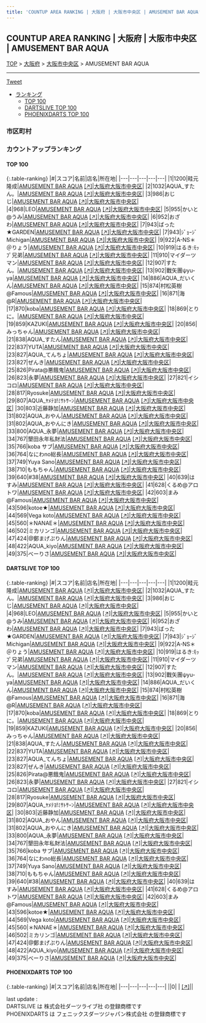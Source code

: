 ```yaml
---
title: 'COUNTUP AREA RANKING | 大阪府 | 大阪市中央区 | AMUSEMENT BAR AQUA'
---
```

## COUNTUP AREA RANKING | 大阪府 | 大阪市中央区 | AMUSEMENT BAR AQUA

[TOP](/darts/rank/) > [大阪府](/darts/rank/大阪府/) > [大阪市中央区](/darts/rank/大阪府/大阪市中央区/) > AMUSEMENT BAR AQUA

___

<a href="https://twitter.com/share?ref_src=twsrc%5Etfw" data-text="COUNTUP AREA RANKING | 大阪府大阪市中央区AMUSEMENT BAR AQUA" class="twitter-share-button" data-hashtags="DARTSLIVE,PHOENIXDARTS,darts,ダーツ" data-show-count="false">Tweet</a>

* [ランキング](#カウントアップランキング)
    * [TOP 100](#top-100)
    * [DARTSLIVE TOP 100](#dartslive-top-100)
    * [PHOENIXDARTS TOP 100](#phoenixdarts-top-100)

### 市区町村

<ul>

</ul>

### カウントアップランキング

#### TOP 100



{:.table-ranking}
|#|スコア|名前|店名|所在地|
|---|---|---|---|---|
|1|1200|<span class="rank-name-dl">畦元 隆成</span>|<a href="/darts/rank/shops/8e101e781b0bf7ee0d9b047a20a7ba1e.html">AMUSEMENT BAR AQUA</a> <a href="https://search.dartslive.com/jp/shop/8e101e781b0bf7ee0d9b047a20a7ba1e">[↗]</a>|<a href="/darts/rank/大阪府/大阪市中央区">大阪府大阪市中央区</a>|
|2|1032|<span class="rank-name-dl">AQUA_すたん。</span>|<a href="/darts/rank/shops/8e101e781b0bf7ee0d9b047a20a7ba1e.html">AMUSEMENT BAR AQUA</a> <a href="https://search.dartslive.com/jp/shop/8e101e781b0bf7ee0d9b047a20a7ba1e">[↗]</a>|<a href="/darts/rank/大阪府/大阪市中央区">大阪府大阪市中央区</a>|
|3|986|<span class="rank-name-dl">おじじ</span>|<a href="/darts/rank/shops/8e101e781b0bf7ee0d9b047a20a7ba1e.html">AMUSEMENT BAR AQUA</a> <a href="https://search.dartslive.com/jp/shop/8e101e781b0bf7ee0d9b047a20a7ba1e">[↗]</a>|<a href="/darts/rank/大阪府/大阪市中央区">大阪府大阪市中央区</a>|
|4|968|<span class="rank-name-dl">LEO</span>|<a href="/darts/rank/shops/8e101e781b0bf7ee0d9b047a20a7ba1e.html">AMUSEMENT BAR AQUA</a> <a href="https://search.dartslive.com/jp/shop/8e101e781b0bf7ee0d9b047a20a7ba1e">[↗]</a>|<a href="/darts/rank/大阪府/大阪市中央区">大阪府大阪市中央区</a>|
|5|955|<span class="rank-name-dl">かいと@うみ</span>|<a href="/darts/rank/shops/8e101e781b0bf7ee0d9b047a20a7ba1e.html">AMUSEMENT BAR AQUA</a> <a href="https://search.dartslive.com/jp/shop/8e101e781b0bf7ee0d9b047a20a7ba1e">[↗]</a>|<a href="/darts/rank/大阪府/大阪市中央区">大阪府大阪市中央区</a>|
|6|952|<span class="rank-name-dl">おざわ</span>|<a href="/darts/rank/shops/8e101e781b0bf7ee0d9b047a20a7ba1e.html">AMUSEMENT BAR AQUA</a> <a href="https://search.dartslive.com/jp/shop/8e101e781b0bf7ee0d9b047a20a7ba1e">[↗]</a>|<a href="/darts/rank/大阪府/大阪市中央区">大阪府大阪市中央区</a>|
|7|943|<span class="rank-name-dl">ばった★GARDEN</span>|<a href="/darts/rank/shops/8e101e781b0bf7ee0d9b047a20a7ba1e.html">AMUSEMENT BAR AQUA</a> <a href="https://search.dartslive.com/jp/shop/8e101e781b0bf7ee0d9b047a20a7ba1e">[↗]</a>|<a href="/darts/rank/大阪府/大阪市中央区">大阪府大阪市中央区</a>|
|7|943|<span class="rank-name-dl">ｼﾞｮｰｼﾞMichigan</span>|<a href="/darts/rank/shops/8e101e781b0bf7ee0d9b047a20a7ba1e.html">AMUSEMENT BAR AQUA</a> <a href="https://search.dartslive.com/jp/shop/8e101e781b0bf7ee0d9b047a20a7ba1e">[↗]</a>|<a href="/darts/rank/大阪府/大阪市中央区">大阪府大阪市中央区</a>|
|9|922|<span class="rank-name-dl">A-NS＊＠りょう</span>|<a href="/darts/rank/shops/8e101e781b0bf7ee0d9b047a20a7ba1e.html">AMUSEMENT BAR AQUA</a> <a href="https://search.dartslive.com/jp/shop/8e101e781b0bf7ee0d9b047a20a7ba1e">[↗]</a>|<a href="/darts/rank/大阪府/大阪市中央区">大阪府大阪市中央区</a>|
|10|919|<span class="rank-name-dl">はるき:ﾓｯﾌﾟ兄弟</span>|<a href="/darts/rank/shops/8e101e781b0bf7ee0d9b047a20a7ba1e.html">AMUSEMENT BAR AQUA</a> <a href="https://search.dartslive.com/jp/shop/8e101e781b0bf7ee0d9b047a20a7ba1e">[↗]</a>|<a href="/darts/rank/大阪府/大阪市中央区">大阪府大阪市中央区</a>|
|11|910|<span class="rank-name-dl">マイダーツマン</span>|<a href="/darts/rank/shops/8e101e781b0bf7ee0d9b047a20a7ba1e.html">AMUSEMENT BAR AQUA</a> <a href="https://search.dartslive.com/jp/shop/8e101e781b0bf7ee0d9b047a20a7ba1e">[↗]</a>|<a href="/darts/rank/大阪府/大阪市中央区">大阪府大阪市中央区</a>|
|12|907|<span class="rank-name-dl">すたん。</span>|<a href="/darts/rank/shops/8e101e781b0bf7ee0d9b047a20a7ba1e.html">AMUSEMENT BAR AQUA</a> <a href="https://search.dartslive.com/jp/shop/8e101e781b0bf7ee0d9b047a20a7ba1e">[↗]</a>|<a href="/darts/rank/大阪府/大阪市中央区">大阪府大阪市中央区</a>|
|13|902|<span class="rank-name-dl">戰矢團ψyu-ya</span>|<a href="/darts/rank/shops/8e101e781b0bf7ee0d9b047a20a7ba1e.html">AMUSEMENT BAR AQUA</a> <a href="https://search.dartslive.com/jp/shop/8e101e781b0bf7ee0d9b047a20a7ba1e">[↗]</a>|<a href="/darts/rank/大阪府/大阪市中央区">大阪府大阪市中央区</a>|
|14|886|<span class="rank-name-dl">AQUA_だいくん</span>|<a href="/darts/rank/shops/8e101e781b0bf7ee0d9b047a20a7ba1e.html">AMUSEMENT BAR AQUA</a> <a href="https://search.dartslive.com/jp/shop/8e101e781b0bf7ee0d9b047a20a7ba1e">[↗]</a>|<a href="/darts/rank/大阪府/大阪市中央区">大阪府大阪市中央区</a>|
|15|874|<span class="rank-name-dl">村松英樹@Famous</span>|<a href="/darts/rank/shops/8e101e781b0bf7ee0d9b047a20a7ba1e.html">AMUSEMENT BAR AQUA</a> <a href="https://search.dartslive.com/jp/shop/8e101e781b0bf7ee0d9b047a20a7ba1e">[↗]</a>|<a href="/darts/rank/大阪府/大阪市中央区">大阪府大阪市中央区</a>|
|16|871|<span class="rank-name-dl">海@R</span>|<a href="/darts/rank/shops/8e101e781b0bf7ee0d9b047a20a7ba1e.html">AMUSEMENT BAR AQUA</a> <a href="https://search.dartslive.com/jp/shop/8e101e781b0bf7ee0d9b047a20a7ba1e">[↗]</a>|<a href="/darts/rank/大阪府/大阪市中央区">大阪府大阪市中央区</a>|
|17|870|<span class="rank-name-dl">koba</span>|<a href="/darts/rank/shops/8e101e781b0bf7ee0d9b047a20a7ba1e.html">AMUSEMENT BAR AQUA</a> <a href="https://search.dartslive.com/jp/shop/8e101e781b0bf7ee0d9b047a20a7ba1e">[↗]</a>|<a href="/darts/rank/大阪府/大阪市中央区">大阪府大阪市中央区</a>|
|18|869|<span class="rank-name-dl">とりに。</span>|<a href="/darts/rank/shops/8e101e781b0bf7ee0d9b047a20a7ba1e.html">AMUSEMENT BAR AQUA</a> <a href="https://search.dartslive.com/jp/shop/8e101e781b0bf7ee0d9b047a20a7ba1e">[↗]</a>|<a href="/darts/rank/大阪府/大阪市中央区">大阪府大阪市中央区</a>|
|19|859|<span class="rank-name-dl">KAZUKI</span>|<a href="/darts/rank/shops/8e101e781b0bf7ee0d9b047a20a7ba1e.html">AMUSEMENT BAR AQUA</a> <a href="https://search.dartslive.com/jp/shop/8e101e781b0bf7ee0d9b047a20a7ba1e">[↗]</a>|<a href="/darts/rank/大阪府/大阪市中央区">大阪府大阪市中央区</a>|
|20|856|<span class="rank-name-dl">みっちゃん</span>|<a href="/darts/rank/shops/8e101e781b0bf7ee0d9b047a20a7ba1e.html">AMUSEMENT BAR AQUA</a> <a href="https://search.dartslive.com/jp/shop/8e101e781b0bf7ee0d9b047a20a7ba1e">[↗]</a>|<a href="/darts/rank/大阪府/大阪市中央区">大阪府大阪市中央区</a>|
|21|838|<span class="rank-name-dl">AQUA_すたん</span>|<a href="/darts/rank/shops/8e101e781b0bf7ee0d9b047a20a7ba1e.html">AMUSEMENT BAR AQUA</a> <a href="https://search.dartslive.com/jp/shop/8e101e781b0bf7ee0d9b047a20a7ba1e">[↗]</a>|<a href="/darts/rank/大阪府/大阪市中央区">大阪府大阪市中央区</a>|
|22|837|<span class="rank-name-dl">YUTA</span>|<a href="/darts/rank/shops/8e101e781b0bf7ee0d9b047a20a7ba1e.html">AMUSEMENT BAR AQUA</a> <a href="https://search.dartslive.com/jp/shop/8e101e781b0bf7ee0d9b047a20a7ba1e">[↗]</a>|<a href="/darts/rank/大阪府/大阪市中央区">大阪府大阪市中央区</a>|
|23|827|<span class="rank-name-dl">AQUA_てんちょ</span>|<a href="/darts/rank/shops/8e101e781b0bf7ee0d9b047a20a7ba1e.html">AMUSEMENT BAR AQUA</a> <a href="https://search.dartslive.com/jp/shop/8e101e781b0bf7ee0d9b047a20a7ba1e">[↗]</a>|<a href="/darts/rank/大阪府/大阪市中央区">大阪府大阪市中央区</a>|
|23|827|<span class="rank-name-dl">ぜんき</span>|<a href="/darts/rank/shops/8e101e781b0bf7ee0d9b047a20a7ba1e.html">AMUSEMENT BAR AQUA</a> <a href="https://search.dartslive.com/jp/shop/8e101e781b0bf7ee0d9b047a20a7ba1e">[↗]</a>|<a href="/darts/rank/大阪府/大阪市中央区">大阪府大阪市中央区</a>|
|25|826|<span class="rank-name-dl">Pirata@悪餓鬼</span>|<a href="/darts/rank/shops/8e101e781b0bf7ee0d9b047a20a7ba1e.html">AMUSEMENT BAR AQUA</a> <a href="https://search.dartslive.com/jp/shop/8e101e781b0bf7ee0d9b047a20a7ba1e">[↗]</a>|<a href="/darts/rank/大阪府/大阪市中央区">大阪府大阪市中央区</a>|
|26|823|<span class="rank-name-dl">永夢</span>|<a href="/darts/rank/shops/8e101e781b0bf7ee0d9b047a20a7ba1e.html">AMUSEMENT BAR AQUA</a> <a href="https://search.dartslive.com/jp/shop/8e101e781b0bf7ee0d9b047a20a7ba1e">[↗]</a>|<a href="/darts/rank/大阪府/大阪市中央区">大阪府大阪市中央区</a>|
|27|821|<span class="rank-name-dl">イシコロ</span>|<a href="/darts/rank/shops/8e101e781b0bf7ee0d9b047a20a7ba1e.html">AMUSEMENT BAR AQUA</a> <a href="https://search.dartslive.com/jp/shop/8e101e781b0bf7ee0d9b047a20a7ba1e">[↗]</a>|<a href="/darts/rank/大阪府/大阪市中央区">大阪府大阪市中央区</a>|
|28|817|<span class="rank-name-dl">Ryosuke</span>|<a href="/darts/rank/shops/8e101e781b0bf7ee0d9b047a20a7ba1e.html">AMUSEMENT BAR AQUA</a> <a href="https://search.dartslive.com/jp/shop/8e101e781b0bf7ee0d9b047a20a7ba1e">[↗]</a>|<a href="/darts/rank/大阪府/大阪市中央区">大阪府大阪市中央区</a>|
|29|807|<span class="rank-name-dl">AQUA_ﾔﾒﾃﾖ!ﾐｻﾄｻｰﾝ</span>|<a href="/darts/rank/shops/8e101e781b0bf7ee0d9b047a20a7ba1e.html">AMUSEMENT BAR AQUA</a> <a href="https://search.dartslive.com/jp/shop/8e101e781b0bf7ee0d9b047a20a7ba1e">[↗]</a>|<a href="/darts/rank/大阪府/大阪市中央区">大阪府大阪市中央区</a>|
|30|803|<span class="rank-name-dl">近藤静加</span>|<a href="/darts/rank/shops/8e101e781b0bf7ee0d9b047a20a7ba1e.html">AMUSEMENT BAR AQUA</a> <a href="https://search.dartslive.com/jp/shop/8e101e781b0bf7ee0d9b047a20a7ba1e">[↗]</a>|<a href="/darts/rank/大阪府/大阪市中央区">大阪府大阪市中央区</a>|
|31|802|<span class="rank-name-dl">AQUA_おやん</span>|<a href="/darts/rank/shops/8e101e781b0bf7ee0d9b047a20a7ba1e.html">AMUSEMENT BAR AQUA</a> <a href="https://search.dartslive.com/jp/shop/8e101e781b0bf7ee0d9b047a20a7ba1e">[↗]</a>|<a href="/darts/rank/大阪府/大阪市中央区">大阪府大阪市中央区</a>|
|31|802|<span class="rank-name-dl">AQUA_おやんにき</span>|<a href="/darts/rank/shops/8e101e781b0bf7ee0d9b047a20a7ba1e.html">AMUSEMENT BAR AQUA</a> <a href="https://search.dartslive.com/jp/shop/8e101e781b0bf7ee0d9b047a20a7ba1e">[↗]</a>|<a href="/darts/rank/大阪府/大阪市中央区">大阪府大阪市中央区</a>|
|33|800|<span class="rank-name-dl">AQUA_永夢</span>|<a href="/darts/rank/shops/8e101e781b0bf7ee0d9b047a20a7ba1e.html">AMUSEMENT BAR AQUA</a> <a href="https://search.dartslive.com/jp/shop/8e101e781b0bf7ee0d9b047a20a7ba1e">[↗]</a>|<a href="/darts/rank/大阪府/大阪市中央区">大阪府大阪市中央区</a>|
|34|767|<span class="rank-name-dl">墾田永年私財法</span>|<a href="/darts/rank/shops/8e101e781b0bf7ee0d9b047a20a7ba1e.html">AMUSEMENT BAR AQUA</a> <a href="https://search.dartslive.com/jp/shop/8e101e781b0bf7ee0d9b047a20a7ba1e">[↗]</a>|<a href="/darts/rank/大阪府/大阪市中央区">大阪府大阪市中央区</a>|
|35|766|<span class="rank-name-dl">koba サブ</span>|<a href="/darts/rank/shops/8e101e781b0bf7ee0d9b047a20a7ba1e.html">AMUSEMENT BAR AQUA</a> <a href="https://search.dartslive.com/jp/shop/8e101e781b0bf7ee0d9b047a20a7ba1e">[↗]</a>|<a href="/darts/rank/大阪府/大阪市中央区">大阪府大阪市中央区</a>|
|36|764|<span class="rank-name-dl">なにわno総長</span>|<a href="/darts/rank/shops/8e101e781b0bf7ee0d9b047a20a7ba1e.html">AMUSEMENT BAR AQUA</a> <a href="https://search.dartslive.com/jp/shop/8e101e781b0bf7ee0d9b047a20a7ba1e">[↗]</a>|<a href="/darts/rank/大阪府/大阪市中央区">大阪府大阪市中央区</a>|
|37|749|<span class="rank-name-dl">Yuya Sano</span>|<a href="/darts/rank/shops/8e101e781b0bf7ee0d9b047a20a7ba1e.html">AMUSEMENT BAR AQUA</a> <a href="https://search.dartslive.com/jp/shop/8e101e781b0bf7ee0d9b047a20a7ba1e">[↗]</a>|<a href="/darts/rank/大阪府/大阪市中央区">大阪府大阪市中央区</a>|
|38|710|<span class="rank-name-dl">ももちゃん</span>|<a href="/darts/rank/shops/8e101e781b0bf7ee0d9b047a20a7ba1e.html">AMUSEMENT BAR AQUA</a> <a href="https://search.dartslive.com/jp/shop/8e101e781b0bf7ee0d9b047a20a7ba1e">[↗]</a>|<a href="/darts/rank/大阪府/大阪市中央区">大阪府大阪市中央区</a>|
|39|640|<span class="rank-name-dl">#38</span>|<a href="/darts/rank/shops/8e101e781b0bf7ee0d9b047a20a7ba1e.html">AMUSEMENT BAR AQUA</a> <a href="https://search.dartslive.com/jp/shop/8e101e781b0bf7ee0d9b047a20a7ba1e">[↗]</a>|<a href="/darts/rank/大阪府/大阪市中央区">大阪府大阪市中央区</a>|
|40|639|<span class="rank-name-dl">はすみ</span>|<a href="/darts/rank/shops/8e101e781b0bf7ee0d9b047a20a7ba1e.html">AMUSEMENT BAR AQUA</a> <a href="https://search.dartslive.com/jp/shop/8e101e781b0bf7ee0d9b047a20a7ba1e">[↗]</a>|<a href="/darts/rank/大阪府/大阪市中央区">大阪府大阪市中央区</a>|
|41|628|<span class="rank-name-dl">くるめ@アロトワ</span>|<a href="/darts/rank/shops/8e101e781b0bf7ee0d9b047a20a7ba1e.html">AMUSEMENT BAR AQUA</a> <a href="https://search.dartslive.com/jp/shop/8e101e781b0bf7ee0d9b047a20a7ba1e">[↗]</a>|<a href="/darts/rank/大阪府/大阪市中央区">大阪府大阪市中央区</a>|
|42|603|<span class="rank-name-dl">まみ@Famous</span>|<a href="/darts/rank/shops/8e101e781b0bf7ee0d9b047a20a7ba1e.html">AMUSEMENT BAR AQUA</a> <a href="https://search.dartslive.com/jp/shop/8e101e781b0bf7ee0d9b047a20a7ba1e">[↗]</a>|<a href="/darts/rank/大阪府/大阪市中央区">大阪府大阪市中央区</a>|
|43|596|<span class="rank-name-dl">kotoe★</span>|<a href="/darts/rank/shops/8e101e781b0bf7ee0d9b047a20a7ba1e.html">AMUSEMENT BAR AQUA</a> <a href="https://search.dartslive.com/jp/shop/8e101e781b0bf7ee0d9b047a20a7ba1e">[↗]</a>|<a href="/darts/rank/大阪府/大阪市中央区">大阪府大阪市中央区</a>|
|44|569|<span class="rank-name-dl">Vega koto</span>|<a href="/darts/rank/shops/8e101e781b0bf7ee0d9b047a20a7ba1e.html">AMUSEMENT BAR AQUA</a> <a href="https://search.dartslive.com/jp/shop/8e101e781b0bf7ee0d9b047a20a7ba1e">[↗]</a>|<a href="/darts/rank/大阪府/大阪市中央区">大阪府大阪市中央区</a>|
|45|560|<span class="rank-name-dl">＊NANAE＊</span>|<a href="/darts/rank/shops/8e101e781b0bf7ee0d9b047a20a7ba1e.html">AMUSEMENT BAR AQUA</a> <a href="https://search.dartslive.com/jp/shop/8e101e781b0bf7ee0d9b047a20a7ba1e">[↗]</a>|<a href="/darts/rank/大阪府/大阪市中央区">大阪府大阪市中央区</a>|
|46|502|<span class="rank-name-dl">ミカリンゴ</span>|<a href="/darts/rank/shops/8e101e781b0bf7ee0d9b047a20a7ba1e.html">AMUSEMENT BAR AQUA</a> <a href="https://search.dartslive.com/jp/shop/8e101e781b0bf7ee0d9b047a20a7ba1e">[↗]</a>|<a href="/darts/rank/大阪府/大阪市中央区">大阪府大阪市中央区</a>|
|47|424|<span class="rank-name-dl">@鄭まげぷりん</span>|<a href="/darts/rank/shops/8e101e781b0bf7ee0d9b047a20a7ba1e.html">AMUSEMENT BAR AQUA</a> <a href="https://search.dartslive.com/jp/shop/8e101e781b0bf7ee0d9b047a20a7ba1e">[↗]</a>|<a href="/darts/rank/大阪府/大阪市中央区">大阪府大阪市中央区</a>|
|48|422|<span class="rank-name-dl">AQUA_kiyo</span>|<a href="/darts/rank/shops/8e101e781b0bf7ee0d9b047a20a7ba1e.html">AMUSEMENT BAR AQUA</a> <a href="https://search.dartslive.com/jp/shop/8e101e781b0bf7ee0d9b047a20a7ba1e">[↗]</a>|<a href="/darts/rank/大阪府/大阪市中央区">大阪府大阪市中央区</a>|
|49|375|<span class="rank-name-dl">べーりさ</span>|<a href="/darts/rank/shops/8e101e781b0bf7ee0d9b047a20a7ba1e.html">AMUSEMENT BAR AQUA</a> <a href="https://search.dartslive.com/jp/shop/8e101e781b0bf7ee0d9b047a20a7ba1e">[↗]</a>|<a href="/darts/rank/大阪府/大阪市中央区">大阪府大阪市中央区</a>|


#### DARTSLIVE TOP 100



{:.table-ranking}
|#|スコア|名前|店名|所在地|
|---|---|---|---|---|
|1|1200|<span class="rank-name-dl">畦元 隆成</span>|<a href="/darts/rank/shops/8e101e781b0bf7ee0d9b047a20a7ba1e.html">AMUSEMENT BAR AQUA</a> <a href="https://search.dartslive.com/jp/shop/8e101e781b0bf7ee0d9b047a20a7ba1e">[↗]</a>|<a href="/darts/rank/大阪府/大阪市中央区">大阪府大阪市中央区</a>|
|2|1032|<span class="rank-name-dl">AQUA_すたん。</span>|<a href="/darts/rank/shops/8e101e781b0bf7ee0d9b047a20a7ba1e.html">AMUSEMENT BAR AQUA</a> <a href="https://search.dartslive.com/jp/shop/8e101e781b0bf7ee0d9b047a20a7ba1e">[↗]</a>|<a href="/darts/rank/大阪府/大阪市中央区">大阪府大阪市中央区</a>|
|3|986|<span class="rank-name-dl">おじじ</span>|<a href="/darts/rank/shops/8e101e781b0bf7ee0d9b047a20a7ba1e.html">AMUSEMENT BAR AQUA</a> <a href="https://search.dartslive.com/jp/shop/8e101e781b0bf7ee0d9b047a20a7ba1e">[↗]</a>|<a href="/darts/rank/大阪府/大阪市中央区">大阪府大阪市中央区</a>|
|4|968|<span class="rank-name-dl">LEO</span>|<a href="/darts/rank/shops/8e101e781b0bf7ee0d9b047a20a7ba1e.html">AMUSEMENT BAR AQUA</a> <a href="https://search.dartslive.com/jp/shop/8e101e781b0bf7ee0d9b047a20a7ba1e">[↗]</a>|<a href="/darts/rank/大阪府/大阪市中央区">大阪府大阪市中央区</a>|
|5|955|<span class="rank-name-dl">かいと@うみ</span>|<a href="/darts/rank/shops/8e101e781b0bf7ee0d9b047a20a7ba1e.html">AMUSEMENT BAR AQUA</a> <a href="https://search.dartslive.com/jp/shop/8e101e781b0bf7ee0d9b047a20a7ba1e">[↗]</a>|<a href="/darts/rank/大阪府/大阪市中央区">大阪府大阪市中央区</a>|
|6|952|<span class="rank-name-dl">おざわ</span>|<a href="/darts/rank/shops/8e101e781b0bf7ee0d9b047a20a7ba1e.html">AMUSEMENT BAR AQUA</a> <a href="https://search.dartslive.com/jp/shop/8e101e781b0bf7ee0d9b047a20a7ba1e">[↗]</a>|<a href="/darts/rank/大阪府/大阪市中央区">大阪府大阪市中央区</a>|
|7|943|<span class="rank-name-dl">ばった★GARDEN</span>|<a href="/darts/rank/shops/8e101e781b0bf7ee0d9b047a20a7ba1e.html">AMUSEMENT BAR AQUA</a> <a href="https://search.dartslive.com/jp/shop/8e101e781b0bf7ee0d9b047a20a7ba1e">[↗]</a>|<a href="/darts/rank/大阪府/大阪市中央区">大阪府大阪市中央区</a>|
|7|943|<span class="rank-name-dl">ｼﾞｮｰｼﾞMichigan</span>|<a href="/darts/rank/shops/8e101e781b0bf7ee0d9b047a20a7ba1e.html">AMUSEMENT BAR AQUA</a> <a href="https://search.dartslive.com/jp/shop/8e101e781b0bf7ee0d9b047a20a7ba1e">[↗]</a>|<a href="/darts/rank/大阪府/大阪市中央区">大阪府大阪市中央区</a>|
|9|922|<span class="rank-name-dl">A-NS＊＠りょう</span>|<a href="/darts/rank/shops/8e101e781b0bf7ee0d9b047a20a7ba1e.html">AMUSEMENT BAR AQUA</a> <a href="https://search.dartslive.com/jp/shop/8e101e781b0bf7ee0d9b047a20a7ba1e">[↗]</a>|<a href="/darts/rank/大阪府/大阪市中央区">大阪府大阪市中央区</a>|
|10|919|<span class="rank-name-dl">はるき:ﾓｯﾌﾟ兄弟</span>|<a href="/darts/rank/shops/8e101e781b0bf7ee0d9b047a20a7ba1e.html">AMUSEMENT BAR AQUA</a> <a href="https://search.dartslive.com/jp/shop/8e101e781b0bf7ee0d9b047a20a7ba1e">[↗]</a>|<a href="/darts/rank/大阪府/大阪市中央区">大阪府大阪市中央区</a>|
|11|910|<span class="rank-name-dl">マイダーツマン</span>|<a href="/darts/rank/shops/8e101e781b0bf7ee0d9b047a20a7ba1e.html">AMUSEMENT BAR AQUA</a> <a href="https://search.dartslive.com/jp/shop/8e101e781b0bf7ee0d9b047a20a7ba1e">[↗]</a>|<a href="/darts/rank/大阪府/大阪市中央区">大阪府大阪市中央区</a>|
|12|907|<span class="rank-name-dl">すたん。</span>|<a href="/darts/rank/shops/8e101e781b0bf7ee0d9b047a20a7ba1e.html">AMUSEMENT BAR AQUA</a> <a href="https://search.dartslive.com/jp/shop/8e101e781b0bf7ee0d9b047a20a7ba1e">[↗]</a>|<a href="/darts/rank/大阪府/大阪市中央区">大阪府大阪市中央区</a>|
|13|902|<span class="rank-name-dl">戰矢團ψyu-ya</span>|<a href="/darts/rank/shops/8e101e781b0bf7ee0d9b047a20a7ba1e.html">AMUSEMENT BAR AQUA</a> <a href="https://search.dartslive.com/jp/shop/8e101e781b0bf7ee0d9b047a20a7ba1e">[↗]</a>|<a href="/darts/rank/大阪府/大阪市中央区">大阪府大阪市中央区</a>|
|14|886|<span class="rank-name-dl">AQUA_だいくん</span>|<a href="/darts/rank/shops/8e101e781b0bf7ee0d9b047a20a7ba1e.html">AMUSEMENT BAR AQUA</a> <a href="https://search.dartslive.com/jp/shop/8e101e781b0bf7ee0d9b047a20a7ba1e">[↗]</a>|<a href="/darts/rank/大阪府/大阪市中央区">大阪府大阪市中央区</a>|
|15|874|<span class="rank-name-dl">村松英樹@Famous</span>|<a href="/darts/rank/shops/8e101e781b0bf7ee0d9b047a20a7ba1e.html">AMUSEMENT BAR AQUA</a> <a href="https://search.dartslive.com/jp/shop/8e101e781b0bf7ee0d9b047a20a7ba1e">[↗]</a>|<a href="/darts/rank/大阪府/大阪市中央区">大阪府大阪市中央区</a>|
|16|871|<span class="rank-name-dl">海@R</span>|<a href="/darts/rank/shops/8e101e781b0bf7ee0d9b047a20a7ba1e.html">AMUSEMENT BAR AQUA</a> <a href="https://search.dartslive.com/jp/shop/8e101e781b0bf7ee0d9b047a20a7ba1e">[↗]</a>|<a href="/darts/rank/大阪府/大阪市中央区">大阪府大阪市中央区</a>|
|17|870|<span class="rank-name-dl">koba</span>|<a href="/darts/rank/shops/8e101e781b0bf7ee0d9b047a20a7ba1e.html">AMUSEMENT BAR AQUA</a> <a href="https://search.dartslive.com/jp/shop/8e101e781b0bf7ee0d9b047a20a7ba1e">[↗]</a>|<a href="/darts/rank/大阪府/大阪市中央区">大阪府大阪市中央区</a>|
|18|869|<span class="rank-name-dl">とりに。</span>|<a href="/darts/rank/shops/8e101e781b0bf7ee0d9b047a20a7ba1e.html">AMUSEMENT BAR AQUA</a> <a href="https://search.dartslive.com/jp/shop/8e101e781b0bf7ee0d9b047a20a7ba1e">[↗]</a>|<a href="/darts/rank/大阪府/大阪市中央区">大阪府大阪市中央区</a>|
|19|859|<span class="rank-name-dl">KAZUKI</span>|<a href="/darts/rank/shops/8e101e781b0bf7ee0d9b047a20a7ba1e.html">AMUSEMENT BAR AQUA</a> <a href="https://search.dartslive.com/jp/shop/8e101e781b0bf7ee0d9b047a20a7ba1e">[↗]</a>|<a href="/darts/rank/大阪府/大阪市中央区">大阪府大阪市中央区</a>|
|20|856|<span class="rank-name-dl">みっちゃん</span>|<a href="/darts/rank/shops/8e101e781b0bf7ee0d9b047a20a7ba1e.html">AMUSEMENT BAR AQUA</a> <a href="https://search.dartslive.com/jp/shop/8e101e781b0bf7ee0d9b047a20a7ba1e">[↗]</a>|<a href="/darts/rank/大阪府/大阪市中央区">大阪府大阪市中央区</a>|
|21|838|<span class="rank-name-dl">AQUA_すたん</span>|<a href="/darts/rank/shops/8e101e781b0bf7ee0d9b047a20a7ba1e.html">AMUSEMENT BAR AQUA</a> <a href="https://search.dartslive.com/jp/shop/8e101e781b0bf7ee0d9b047a20a7ba1e">[↗]</a>|<a href="/darts/rank/大阪府/大阪市中央区">大阪府大阪市中央区</a>|
|22|837|<span class="rank-name-dl">YUTA</span>|<a href="/darts/rank/shops/8e101e781b0bf7ee0d9b047a20a7ba1e.html">AMUSEMENT BAR AQUA</a> <a href="https://search.dartslive.com/jp/shop/8e101e781b0bf7ee0d9b047a20a7ba1e">[↗]</a>|<a href="/darts/rank/大阪府/大阪市中央区">大阪府大阪市中央区</a>|
|23|827|<span class="rank-name-dl">AQUA_てんちょ</span>|<a href="/darts/rank/shops/8e101e781b0bf7ee0d9b047a20a7ba1e.html">AMUSEMENT BAR AQUA</a> <a href="https://search.dartslive.com/jp/shop/8e101e781b0bf7ee0d9b047a20a7ba1e">[↗]</a>|<a href="/darts/rank/大阪府/大阪市中央区">大阪府大阪市中央区</a>|
|23|827|<span class="rank-name-dl">ぜんき</span>|<a href="/darts/rank/shops/8e101e781b0bf7ee0d9b047a20a7ba1e.html">AMUSEMENT BAR AQUA</a> <a href="https://search.dartslive.com/jp/shop/8e101e781b0bf7ee0d9b047a20a7ba1e">[↗]</a>|<a href="/darts/rank/大阪府/大阪市中央区">大阪府大阪市中央区</a>|
|25|826|<span class="rank-name-dl">Pirata@悪餓鬼</span>|<a href="/darts/rank/shops/8e101e781b0bf7ee0d9b047a20a7ba1e.html">AMUSEMENT BAR AQUA</a> <a href="https://search.dartslive.com/jp/shop/8e101e781b0bf7ee0d9b047a20a7ba1e">[↗]</a>|<a href="/darts/rank/大阪府/大阪市中央区">大阪府大阪市中央区</a>|
|26|823|<span class="rank-name-dl">永夢</span>|<a href="/darts/rank/shops/8e101e781b0bf7ee0d9b047a20a7ba1e.html">AMUSEMENT BAR AQUA</a> <a href="https://search.dartslive.com/jp/shop/8e101e781b0bf7ee0d9b047a20a7ba1e">[↗]</a>|<a href="/darts/rank/大阪府/大阪市中央区">大阪府大阪市中央区</a>|
|27|821|<span class="rank-name-dl">イシコロ</span>|<a href="/darts/rank/shops/8e101e781b0bf7ee0d9b047a20a7ba1e.html">AMUSEMENT BAR AQUA</a> <a href="https://search.dartslive.com/jp/shop/8e101e781b0bf7ee0d9b047a20a7ba1e">[↗]</a>|<a href="/darts/rank/大阪府/大阪市中央区">大阪府大阪市中央区</a>|
|28|817|<span class="rank-name-dl">Ryosuke</span>|<a href="/darts/rank/shops/8e101e781b0bf7ee0d9b047a20a7ba1e.html">AMUSEMENT BAR AQUA</a> <a href="https://search.dartslive.com/jp/shop/8e101e781b0bf7ee0d9b047a20a7ba1e">[↗]</a>|<a href="/darts/rank/大阪府/大阪市中央区">大阪府大阪市中央区</a>|
|29|807|<span class="rank-name-dl">AQUA_ﾔﾒﾃﾖ!ﾐｻﾄｻｰﾝ</span>|<a href="/darts/rank/shops/8e101e781b0bf7ee0d9b047a20a7ba1e.html">AMUSEMENT BAR AQUA</a> <a href="https://search.dartslive.com/jp/shop/8e101e781b0bf7ee0d9b047a20a7ba1e">[↗]</a>|<a href="/darts/rank/大阪府/大阪市中央区">大阪府大阪市中央区</a>|
|30|803|<span class="rank-name-dl">近藤静加</span>|<a href="/darts/rank/shops/8e101e781b0bf7ee0d9b047a20a7ba1e.html">AMUSEMENT BAR AQUA</a> <a href="https://search.dartslive.com/jp/shop/8e101e781b0bf7ee0d9b047a20a7ba1e">[↗]</a>|<a href="/darts/rank/大阪府/大阪市中央区">大阪府大阪市中央区</a>|
|31|802|<span class="rank-name-dl">AQUA_おやん</span>|<a href="/darts/rank/shops/8e101e781b0bf7ee0d9b047a20a7ba1e.html">AMUSEMENT BAR AQUA</a> <a href="https://search.dartslive.com/jp/shop/8e101e781b0bf7ee0d9b047a20a7ba1e">[↗]</a>|<a href="/darts/rank/大阪府/大阪市中央区">大阪府大阪市中央区</a>|
|31|802|<span class="rank-name-dl">AQUA_おやんにき</span>|<a href="/darts/rank/shops/8e101e781b0bf7ee0d9b047a20a7ba1e.html">AMUSEMENT BAR AQUA</a> <a href="https://search.dartslive.com/jp/shop/8e101e781b0bf7ee0d9b047a20a7ba1e">[↗]</a>|<a href="/darts/rank/大阪府/大阪市中央区">大阪府大阪市中央区</a>|
|33|800|<span class="rank-name-dl">AQUA_永夢</span>|<a href="/darts/rank/shops/8e101e781b0bf7ee0d9b047a20a7ba1e.html">AMUSEMENT BAR AQUA</a> <a href="https://search.dartslive.com/jp/shop/8e101e781b0bf7ee0d9b047a20a7ba1e">[↗]</a>|<a href="/darts/rank/大阪府/大阪市中央区">大阪府大阪市中央区</a>|
|34|767|<span class="rank-name-dl">墾田永年私財法</span>|<a href="/darts/rank/shops/8e101e781b0bf7ee0d9b047a20a7ba1e.html">AMUSEMENT BAR AQUA</a> <a href="https://search.dartslive.com/jp/shop/8e101e781b0bf7ee0d9b047a20a7ba1e">[↗]</a>|<a href="/darts/rank/大阪府/大阪市中央区">大阪府大阪市中央区</a>|
|35|766|<span class="rank-name-dl">koba サブ</span>|<a href="/darts/rank/shops/8e101e781b0bf7ee0d9b047a20a7ba1e.html">AMUSEMENT BAR AQUA</a> <a href="https://search.dartslive.com/jp/shop/8e101e781b0bf7ee0d9b047a20a7ba1e">[↗]</a>|<a href="/darts/rank/大阪府/大阪市中央区">大阪府大阪市中央区</a>|
|36|764|<span class="rank-name-dl">なにわno総長</span>|<a href="/darts/rank/shops/8e101e781b0bf7ee0d9b047a20a7ba1e.html">AMUSEMENT BAR AQUA</a> <a href="https://search.dartslive.com/jp/shop/8e101e781b0bf7ee0d9b047a20a7ba1e">[↗]</a>|<a href="/darts/rank/大阪府/大阪市中央区">大阪府大阪市中央区</a>|
|37|749|<span class="rank-name-dl">Yuya Sano</span>|<a href="/darts/rank/shops/8e101e781b0bf7ee0d9b047a20a7ba1e.html">AMUSEMENT BAR AQUA</a> <a href="https://search.dartslive.com/jp/shop/8e101e781b0bf7ee0d9b047a20a7ba1e">[↗]</a>|<a href="/darts/rank/大阪府/大阪市中央区">大阪府大阪市中央区</a>|
|38|710|<span class="rank-name-dl">ももちゃん</span>|<a href="/darts/rank/shops/8e101e781b0bf7ee0d9b047a20a7ba1e.html">AMUSEMENT BAR AQUA</a> <a href="https://search.dartslive.com/jp/shop/8e101e781b0bf7ee0d9b047a20a7ba1e">[↗]</a>|<a href="/darts/rank/大阪府/大阪市中央区">大阪府大阪市中央区</a>|
|39|640|<span class="rank-name-dl">#38</span>|<a href="/darts/rank/shops/8e101e781b0bf7ee0d9b047a20a7ba1e.html">AMUSEMENT BAR AQUA</a> <a href="https://search.dartslive.com/jp/shop/8e101e781b0bf7ee0d9b047a20a7ba1e">[↗]</a>|<a href="/darts/rank/大阪府/大阪市中央区">大阪府大阪市中央区</a>|
|40|639|<span class="rank-name-dl">はすみ</span>|<a href="/darts/rank/shops/8e101e781b0bf7ee0d9b047a20a7ba1e.html">AMUSEMENT BAR AQUA</a> <a href="https://search.dartslive.com/jp/shop/8e101e781b0bf7ee0d9b047a20a7ba1e">[↗]</a>|<a href="/darts/rank/大阪府/大阪市中央区">大阪府大阪市中央区</a>|
|41|628|<span class="rank-name-dl">くるめ@アロトワ</span>|<a href="/darts/rank/shops/8e101e781b0bf7ee0d9b047a20a7ba1e.html">AMUSEMENT BAR AQUA</a> <a href="https://search.dartslive.com/jp/shop/8e101e781b0bf7ee0d9b047a20a7ba1e">[↗]</a>|<a href="/darts/rank/大阪府/大阪市中央区">大阪府大阪市中央区</a>|
|42|603|<span class="rank-name-dl">まみ@Famous</span>|<a href="/darts/rank/shops/8e101e781b0bf7ee0d9b047a20a7ba1e.html">AMUSEMENT BAR AQUA</a> <a href="https://search.dartslive.com/jp/shop/8e101e781b0bf7ee0d9b047a20a7ba1e">[↗]</a>|<a href="/darts/rank/大阪府/大阪市中央区">大阪府大阪市中央区</a>|
|43|596|<span class="rank-name-dl">kotoe★</span>|<a href="/darts/rank/shops/8e101e781b0bf7ee0d9b047a20a7ba1e.html">AMUSEMENT BAR AQUA</a> <a href="https://search.dartslive.com/jp/shop/8e101e781b0bf7ee0d9b047a20a7ba1e">[↗]</a>|<a href="/darts/rank/大阪府/大阪市中央区">大阪府大阪市中央区</a>|
|44|569|<span class="rank-name-dl">Vega koto</span>|<a href="/darts/rank/shops/8e101e781b0bf7ee0d9b047a20a7ba1e.html">AMUSEMENT BAR AQUA</a> <a href="https://search.dartslive.com/jp/shop/8e101e781b0bf7ee0d9b047a20a7ba1e">[↗]</a>|<a href="/darts/rank/大阪府/大阪市中央区">大阪府大阪市中央区</a>|
|45|560|<span class="rank-name-dl">＊NANAE＊</span>|<a href="/darts/rank/shops/8e101e781b0bf7ee0d9b047a20a7ba1e.html">AMUSEMENT BAR AQUA</a> <a href="https://search.dartslive.com/jp/shop/8e101e781b0bf7ee0d9b047a20a7ba1e">[↗]</a>|<a href="/darts/rank/大阪府/大阪市中央区">大阪府大阪市中央区</a>|
|46|502|<span class="rank-name-dl">ミカリンゴ</span>|<a href="/darts/rank/shops/8e101e781b0bf7ee0d9b047a20a7ba1e.html">AMUSEMENT BAR AQUA</a> <a href="https://search.dartslive.com/jp/shop/8e101e781b0bf7ee0d9b047a20a7ba1e">[↗]</a>|<a href="/darts/rank/大阪府/大阪市中央区">大阪府大阪市中央区</a>|
|47|424|<span class="rank-name-dl">@鄭まげぷりん</span>|<a href="/darts/rank/shops/8e101e781b0bf7ee0d9b047a20a7ba1e.html">AMUSEMENT BAR AQUA</a> <a href="https://search.dartslive.com/jp/shop/8e101e781b0bf7ee0d9b047a20a7ba1e">[↗]</a>|<a href="/darts/rank/大阪府/大阪市中央区">大阪府大阪市中央区</a>|
|48|422|<span class="rank-name-dl">AQUA_kiyo</span>|<a href="/darts/rank/shops/8e101e781b0bf7ee0d9b047a20a7ba1e.html">AMUSEMENT BAR AQUA</a> <a href="https://search.dartslive.com/jp/shop/8e101e781b0bf7ee0d9b047a20a7ba1e">[↗]</a>|<a href="/darts/rank/大阪府/大阪市中央区">大阪府大阪市中央区</a>|
|49|375|<span class="rank-name-dl">べーりさ</span>|<a href="/darts/rank/shops/8e101e781b0bf7ee0d9b047a20a7ba1e.html">AMUSEMENT BAR AQUA</a> <a href="https://search.dartslive.com/jp/shop/8e101e781b0bf7ee0d9b047a20a7ba1e">[↗]</a>|<a href="/darts/rank/大阪府/大阪市中央区">大阪府大阪市中央区</a>|


#### PHOENIXDARTS TOP 100



{:.table-ranking}
|#|スコア|名前|店名|所在地|
|---|---|---|---|---|
||0|<span class="rank-name-dl"> </span>|<a href="/darts/rank/shops/.html"></a> <a href="">[↗]</a>|<a href="/darts/rank//"></a>|


<div class="footer border-top border-gray-light mt-5 pt-3 text-right text-gray">
    last update : <span style="font-weight: italic" id="foot_last_modified"></span><br />
    DARTSLIVE は 株式会社ダーツライブ社 の登録商標です<br />
    PHOENIXDARTS は フェニックスダーツジャパン株式会社 の登録商標です<br />
</div>

<script src="https://cdnjs.cloudflare.com/ajax/libs/jquery.tablesorter/2.31.3/js/jquery.tablesorter.min.js" integrity="sha512-qzgd5cYSZcosqpzpn7zF2ZId8f/8CHmFKZ8j7mU4OUXTNRd5g+ZHBPsgKEwoqxCtdQvExE5LprwwPAgoicguNg==" crossorigin="anonymous" referrerpolicy="no-referrer"></script>
<link rel="stylesheet" href="https://cdnjs.cloudflare.com/ajax/libs/jquery.tablesorter/2.31.3/css/theme.default.min.css" integrity="sha512-wghhOJkjQX0Lh3NSWvNKeZ0ZpNn+SPVXX1Qyc9OCaogADktxrBiBdKGDoqVUOyhStvMBmJQ8ZdMHiR3wuEq8+w==" crossorigin="anonymous" referrerpolicy="no-referrer" />
<script>
$(function() {
    $(".table-ranking").tablesorter({sortList:[[0, 0]]});
    $("#foot_last_modified").text(formatDate(new Date(document.lastModified), 'yyyy-MM-dd HH:mm:ss'));
});
</script>

<script async src="https://platform.twitter.com/widgets.js" charset="utf-8"></script>